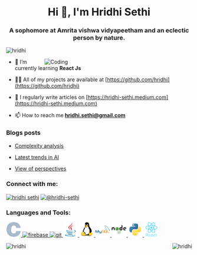 <h1 align="center">Hi 👋, I'm Hridhi Sethi</h1>
<h3 align="center">A sophomore at Amrita vishwa vidyapeetham and an eclectic person by nature.</h3>

<p align="left"> <img src="https://komarev.com/ghpvc/?username=hridhi&label=Profile%20views&color=0e75b6&style=flat" alt="hridhi" /> </p>

<img align="right" alt="Coding" width="400" src="https://cdn.dribbble.com/users/2646423/screenshots/5507196/computer.gif">


- 🌱 I’m currently learning **React Js**

- 👨‍💻 All of my projects are available at [https://github.com/hridhi](https://github.com/hridhi)

- 📝 I regularly write articles on [https://hridhi-sethi.medium.com](https://hridhi-sethi.medium.com)

- 📫 How to reach me **hridhi.sethi@gmail.com**

### Blogs posts
<!-- BLOG-POST-LIST:START -->
- [Complexity analysis](https://hridhi-sethi.medium.com/complexity-analysis-an-overview-f37f82d7718b)

- [Latest trends in AI](https://hridhi-sethi.medium.com/latest-trends-in-artificial-intelligence-4afadf29bfcf)
  
- [View of perspectives](https://hridhi-sethi.medium.com/view-of-perspectives-e82139a92265)

<!-- BLOG-POST-LIST:END -->

<h3 align="left">Connect with me:</h3>
<p align="left">
<a href="https://linkedin.com/in/hridhi sethi" target="blank"><img align="center" src="https://cdn.jsdelivr.net/npm/simple-icons@3.0.1/icons/linkedin.svg" alt="hridhi sethi" height="30" width="40" /></a>
<a href="https://medium.com/@hridhi-sethi" target="blank"><img align="center" src="https://cdn.jsdelivr.net/npm/simple-icons@3.0.1/icons/medium.svg" alt="@hridhi-sethi" height="30" width="40" /></a>
</p>

<h3 align="left">Languages and Tools:</h3>
<p align="left"> <a href="https://www.cprogramming.com/" target="_blank"> <img src="https://raw.githubusercontent.com/devicons/devicon/master/icons/c/c-original.svg" alt="c" width="40" height="40"/> </a> <a href="https://firebase.google.com/" target="_blank"> <img src="https://www.vectorlogo.zone/logos/firebase/firebase-icon.svg" alt="firebase" width="40" height="40"/> </a> <a href="https://git-scm.com/" target="_blank"> <img src="https://www.vectorlogo.zone/logos/git-scm/git-scm-icon.svg" alt="git" width="40" height="40"/> </a> <a href="https://www.java.com" target="_blank"> <img src="https://raw.githubusercontent.com/devicons/devicon/master/icons/java/java-original.svg" alt="java" width="40" height="40"/> </a> <a href="https://www.linux.org/" target="_blank"> <img src="https://raw.githubusercontent.com/devicons/devicon/master/icons/linux/linux-original.svg" alt="linux" width="40" height="40"/> </a> <a href="https://www.mysql.com/" target="_blank"> <img src="https://raw.githubusercontent.com/devicons/devicon/master/icons/mysql/mysql-original-wordmark.svg" alt="mysql" width="40" height="40"/> </a> <a href="https://nodejs.org" target="_blank"> <img src="https://raw.githubusercontent.com/devicons/devicon/master/icons/nodejs/nodejs-original-wordmark.svg" alt="nodejs" width="40" height="40"/> </a> <a href="https://www.python.org" target="_blank"> <img src="https://raw.githubusercontent.com/devicons/devicon/master/icons/python/python-original.svg" alt="python" width="40" height="40"/> </a> <a href="https://reactjs.org/" target="_blank"> <img src="https://raw.githubusercontent.com/devicons/devicon/master/icons/react/react-original-wordmark.svg" alt="react" width="40" height="40"/> </a> </p>

<img align="left" src="https://github-readme-stats.vercel.app/api/top-langs?username=hridhi&show_icons=true&locale=en&layout=compact" alt="hridhi" />
&nbsp;<img align="right" src="https://github-readme-stats.vercel.app/api?username=hridhi&show_icons=true&locale=en" alt="hridhi" />
